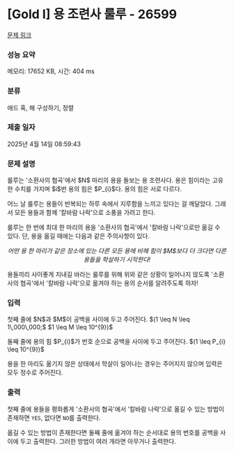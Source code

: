 # [Gold I] 용 조련사 룰루 - 26599 

[문제 링크](https://www.acmicpc.net/problem/26599) 

### 성능 요약

메모리: 17652 KB, 시간: 404 ms

### 분류

애드 혹, 해 구성하기, 정렬

### 제출 일자

2025년 4월 14일 08:59:43

### 문제 설명

<p>룰루는 '소환사의 협곡'에서 $N$ 마리의 용을 돌보는 용 조련사다. 용은 힘이라는 고유한 수치를 가지며 $i$번 용의 힘은 $P_{i}$다. 용의 힘은 서로 다르다.</p>

<p>어느 날 룰루는 용들이 반복되는 하루 속에서 지루함을 느끼고 있다는 걸 깨달았다. 그래서 모든 용들과 함께 '칼바람 나락'으로 소풍을 가려고 한다.</p>

<p>룰루는 한 번에 최대 한 마리의 용을 '소환사의 협곡'에서 '칼바람 나락'으로만 옮길 수 있다. 단, 용을 옮길 때에는 다음과 같은 주의사항이 있다.</p>

<p style="text-align: center;"><em>어떤 용 한 마리가 같은 장소에 있는 다른 모든 용에 비해 힘이 $M$보다 더 크다면 다른 용들을 학살하기 시작한다! </em></p>

<p>용들끼리 사이좋게 지내길 바라는 룰루를 위해 위와 같은 상황이 일어나지 않도록 '소환사의 협곡'에서 '칼바람 나락'으로 옮겨야 하는 용의 순서를 알려주도록 하자!</p>

### 입력 

 <p>첫째 줄에 $N$과 $M$이 공백을 사이에 두고 주어진다. $(1 \leq N \leq 1\,000\,000;$ $1 \leq M \leq 10^{9})$</p>

<p>둘째 줄에 용의 힘 $P_{i}$가 번호 순으로 공백을 사이에 두고 주어진다. $(1 \leq P_{i} \leq 10^{9})$</p>

<p>용을 한 마리도 옮기지 않은 상태에서 학살이 일어나는 경우는 주어지지 않으며 입력은 모두 정수로 주어진다.</p>

### 출력 

 <p>첫째 줄에 용들을 평화롭게 '소환사의 협곡'에서 '칼바람 나락'으로 옮길 수 있는 방법이 존재하면 <code>YES</code>, 없다면 <code>NO</code>를 출력한다.</p>

<p>옮길 수 있는 방법이 존재한다면 둘째 줄에 옮겨야 하는 순서대로 용의 번호를 공백을 사이에 두고 출력한다. 그러한 방법이 여러 개라면 아무거나 출력한다.</p>

